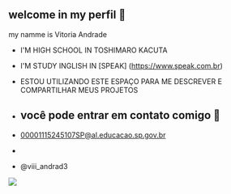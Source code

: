 ## welcome in my perfil 🥇

my namme is Vitoria Andrade

- I'M HIGH SCHOOL IN TOSHIMARO KACUTA
- I'M STUDY INGLISH IN [SPEAK] (https://www.speak.com.br)
- ESTOU UTILIZANDO ESTE ESPAÇO PARA ME DESCREVER E COMPARTILHAR MEUS PROJETOS

- ## você pode entrar em contato comigo 📧

- 00001115245107SP@al.educacao.sp.gov.br
- 
- @viii_andrad3

![](https://media1.tenor.com/m/B80MQLJXvpsAAAAC/gavin-meme.gif)  

